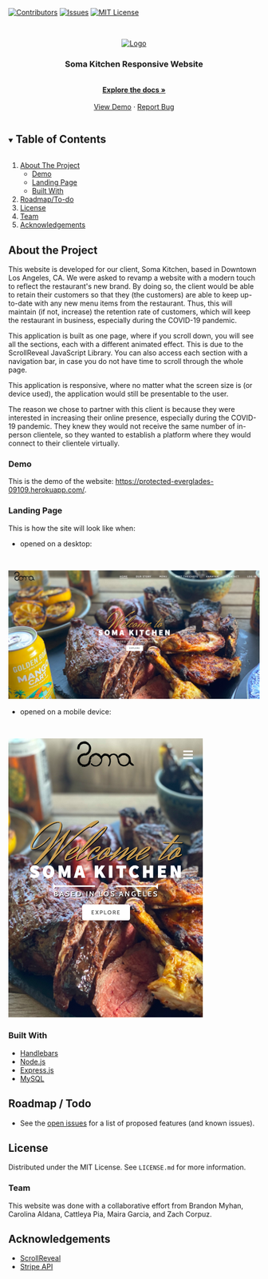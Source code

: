 [![Contributors][contributors-shield]][contributors-url]
[![Issues][issues-shield]][issues-url]
[![MIT License][license-shield]][license-url]

<br />
<p align="center">
  <a href="https://github.com/zcorpuz/soma_kitchen">
    <img src="public/assets/img/favicon.ico" alt="Logo">
  </a>

  <h3 align="center">Soma Kitchen Responsive Website</h3>

  <p align="center">
    <br />
    <a href="https://github.com/zcorpuz/soma_kitchen"><strong>Explore the docs »</strong></a>
    <br />
    <br />
    <a href="https://github.com/zcorpuz/soma_kitchen">View Demo</a>
    ·
    <a href="https://github.com/zcorpuz/soma_kitchen/issues">Report Bug</a>
  </p>
</p>

<details open="open">
  <summary><h2 style="display: inline-block">Table of Contents</h2></summary>
  <ol>
    <li>
      <a href="#about-the-project">About The Project</a>
      <ul>
        <li><a href="#built-with">Demo</a></li>
      </ul>
      <ul>
        <li><a href="#built-with">Landing Page</a></li>
      </ul>
      <ul>
        <li><a href="#built-with">Built With</a></li>
      </ul>
    </li>
    <li><a href="#contributing">Roadmap/To-do</a></li>
    <li><a href="#license">License</a></li>
    <li><a href="#contact">Team</a></li>
    <li><a href="#acknowledgements">Acknowledgements</a></li>
  </ol>
</details>


## About the Project
This website is developed for our client, Soma Kitchen, based in Downtown Los Angeles, CA. We were asked to revamp a website with a modern touch to reflect the restaurant's new brand. By doing so, the client would be able to retain their customers so that they (the customers) are able to keep up-to-date with any new menu items from the restaurant. Thus, this will maintain (if not, increase) the retention rate of customers, which will keep the restaurant in business, especially during the COVID-19 pandemic. 

This application is built as one page, where if you scroll down, you will see all the sections, each with a different animated effect. This is due to the ScrollReveal JavaScript Library. You can also access each section with a navigation bar, in case you do not have time to scroll through the whole page. 

This application is responsive, where no matter what the screen size is (or device used), the application would still be presentable to the user. 

The reason we chose to partner with this client is because they were interested in increasing their online presence, especially during the COVID-19 pandemic. They knew they would not receive the same number of in-person clientele, so they wanted to establish a platform where they would connect to their clientele virtually. 

### Demo
This is the demo of the website: https://protected-everglades-09109.herokuapp.com/.

### Landing Page
This is how the site will look like when:

* opened on a desktop:
<br />

![Soma Kitchen Website in Desktop Form](./public/assets/img/soma-desktop.png)

* opened on a mobile device:
<br />

![Soma Kitchen Website in Mobile Form](./public/assets/img/soma-mobile.png)

### Built With 
* [Handlebars](https://handlebarsjs.com/)
* [Node.js](https://nodejs.org/en/)
* [Express.js](https://expressjs.com/)
* [MySQL](https://www.mysql.com/) 


## Roadmap / Todo
* See the [open issues](https://github.com/zcorpuz/soma_kitchen/issues) for a list of proposed features (and known issues).


## License
Distributed under the MIT License. See `LICENSE.md` for more information.


### Team
This website was done with a collaborative effort from Brandon Myhan, Carolina Aldana, Cattleya Pia, Maira Garcia, and Zach Corpuz.


## Acknowledgements
* [ScrollReveal](https://scrollrevealjs.org/)
* [Stripe API](https://stripe.com/docs)


[contributors-shield]: https://img.shields.io/github/contributors/zcorpuz/soma_kitchen.svg?style=for-the-badge
[contributors-url]: https://github.com/zcorpuz/soma_kitchen/graphs/contributors
[issues-shield]: https://img.shields.io/github/issues/zcorpuz/soma_kitchen.svg?style=for-the-badge
[issues-url]: https://github.com/zcorpuz/soma_kitchen/issues
[license-shield]: https://img.shields.io/github/license/zcorpuz/soma_kitchen.svg?style=for-the-badge
[license-url]: https://github.com/zcorpuz/soma_kitchen/master/LICENSE.md